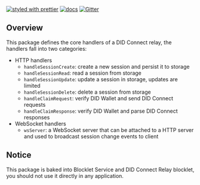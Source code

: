 [![styled with prettier](https://img.shields.io/badge/styled_with-prettier-ff69b4.svg)](https://github.com/prettier/prettier)
[![docs](https://img.shields.io/badge/powered%20by-arcblock-green.svg)](https://docs.arcblock.io)
[![Gitter](https://badges.gitter.im/ArcBlock/community.svg)](https://gitter.im/ArcBlock/community?utm_source=badge&utm_medium=badge&utm_campaign=pr-badge)

## Overview

This package defines the core handlers of a DID Connect relay, the handlers fall into two categories:

- HTTP handlers
  - `handleSessionCreate`: create a new session and persist it to storage
  - `handleSessionRead`: read a session from storage
  - `handleSessionUpdate`: update a session in storage, updates are limited
  - `handleSessionDelete`: delete a session from storage
  - `handleClaimRequest`: verify DID Wallet and send DID Connect requests
  - `handleClaimResponse`: verify DID Wallet and parse DID Connect responses
- WebSocket handlers
  - `wsServer`: a WebSocket server that can be attached to a HTTP server and used to broadcast session change events to client

## Notice

This package is baked into Blocklet Service and DID Connect Relay blocklet, you should not use it directly in any application.
